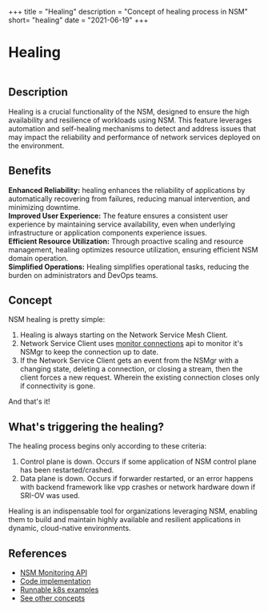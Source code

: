 +++
title = "Healing"
description = "Concept of healing process in NSM"
short= "healing"
date = "2021-06-19"
+++

# Healing

<div class="mxgraph" style="max-width:100%;border:1px solid transparent;" data-mxgraph="{&quot;highlight&quot;:&quot;#0000ff&quot;,&quot;nav&quot;:true,&quot;resize&quot;:true,&quot;page&quot;:0,&quot;toolbar&quot;:&quot;pages zoom layers tags lightbox&quot;,&quot;edit&quot;:&quot;_blank&quot;,&quot;xml&quot;:&quot;&lt;mxfile host=\&quot;app.diagrams.net\&quot; modified=\&quot;2023-09-11T20:46:54.995Z\&quot; agent=\&quot;Mozilla/5.0 (X11; Linux x86_64) AppleWebKit/537.36 (KHTML, like Gecko) Chrome/115.0.0.0 Safari/537.36\&quot; etag=\&quot;tyijm5trw9P4WcG1mQ-V\&quot; version=\&quot;21.7.4\&quot; pages=\&quot;3\&quot;&gt;\n  &lt;diagram name=\&quot;Basic NSM connection\&quot; id=\&quot;Hw3BWCYWfQ9POoBaBKqi\&quot;&gt;\n    &lt;mxGraphModel dx=\&quot;2358\&quot; dy=\&quot;1311\&quot; grid=\&quot;1\&quot; gridSize=\&quot;10\&quot; guides=\&quot;1\&quot; tooltips=\&quot;1\&quot; connect=\&quot;1\&quot; arrows=\&quot;1\&quot; fold=\&quot;1\&quot; page=\&quot;1\&quot; pageScale=\&quot;1\&quot; pageWidth=\&quot;850\&quot; pageHeight=\&quot;1100\&quot; math=\&quot;0\&quot; shadow=\&quot;0\&quot;&gt;\n      &lt;root&gt;\n        &lt;UserObject label=\&quot;\&quot; animation=\&quot;show 9kpMYaDJPGML5vcq7PKG-3 fade&amp;#xa;wait 1000&amp;#xa;&amp;#xa;hide 9kpMYaDJPGML5vcq7PKG-3&amp;#xa;wait 1000&amp;#xa;&amp;#xa;show 9kpMYaDJPGML5vcq7PKG-3 fade&amp;#xa;wait 1000&amp;#xa;&amp;#xa;hide 9kpMYaDJPGML5vcq7PKG-3&amp;#xa;wait 1000&amp;#xa;&amp;#xa;show 9kpMYaDJPGML5vcq7PKG-3 fade&amp;#xa;wait 1000\&quot; id=\&quot;0\&quot;&gt;\n          &lt;mxCell /&gt;\n        &lt;/UserObject&gt;\n        &lt;mxCell id=\&quot;1\&quot; parent=\&quot;0\&quot; /&gt;\n        &lt;mxCell id=\&quot;omH3HDC0cTvjw3kSEv1N-3\&quot; value=\&quot;NSC\&quot; style=\&quot;ellipse;whiteSpace=wrap;html=1;aspect=fixed;fillColor=#007FFF;strokeColor=#6c8ebf;\&quot; parent=\&quot;1\&quot; vertex=\&quot;1\&quot;&gt;\n          &lt;mxGeometry x=\&quot;40\&quot; y=\&quot;152.5\&quot; width=\&quot;70\&quot; height=\&quot;70\&quot; as=\&quot;geometry\&quot; /&gt;\n        &lt;/mxCell&gt;\n        &lt;mxCell id=\&quot;omH3HDC0cTvjw3kSEv1N-9\&quot; value=\&quot;Network Service\&quot; style=\&quot;ellipse;shape=cloud;whiteSpace=wrap;html=1;\&quot; parent=\&quot;1\&quot; vertex=\&quot;1\&quot;&gt;\n          &lt;mxGeometry x=\&quot;370\&quot; y=\&quot;127.5\&quot; width=\&quot;170\&quot; height=\&quot;120\&quot; as=\&quot;geometry\&quot; /&gt;\n        &lt;/mxCell&gt;\n        &lt;mxCell id=\&quot;omH3HDC0cTvjw3kSEv1N-10\&quot; value=\&quot;NSM\&quot; style=\&quot;rounded=1;whiteSpace=wrap;html=1;fillColor=#dae8fc;strokeColor=#6c8ebf;\&quot; parent=\&quot;1\&quot; vertex=\&quot;1\&quot;&gt;\n          &lt;mxGeometry x=\&quot;210\&quot; y=\&quot;20\&quot; width=\&quot;120\&quot; height=\&quot;60\&quot; as=\&quot;geometry\&quot; /&gt;\n        &lt;/mxCell&gt;\n        &lt;mxCell id=\&quot;omH3HDC0cTvjw3kSEv1N-11\&quot; value=\&quot;\&quot; style=\&quot;shape=flexArrow;endArrow=classic;html=1;rounded=0;exitX=1;exitY=0;exitDx=0;exitDy=0;entryX=0;entryY=0.5;entryDx=0;entryDy=0;flowAnimation=1;\&quot; parent=\&quot;1\&quot; source=\&quot;omH3HDC0cTvjw3kSEv1N-3\&quot; target=\&quot;omH3HDC0cTvjw3kSEv1N-10\&quot; edge=\&quot;1\&quot;&gt;\n          &lt;mxGeometry width=\&quot;50\&quot; height=\&quot;50\&quot; relative=\&quot;1\&quot; as=\&quot;geometry\&quot;&gt;\n            &lt;mxPoint x=\&quot;139.99999999999997\&quot; y=\&quot;103.89999999999998\&quot; as=\&quot;sourcePoint\&quot; /&gt;\n            &lt;mxPoint x=\&quot;237.4\&quot; y=\&quot;100\&quot; as=\&quot;targetPoint\&quot; /&gt;\n          &lt;/mxGeometry&gt;\n        &lt;/mxCell&gt;\n        &lt;mxCell id=\&quot;omH3HDC0cTvjw3kSEv1N-13\&quot; value=\&quot;\&quot; style=\&quot;shape=flexArrow;endArrow=classic;html=1;rounded=0;exitX=1.019;exitY=0.511;exitDx=0;exitDy=0;entryX=0.4;entryY=0.1;entryDx=0;entryDy=0;flowAnimation=1;exitPerimeter=0;entryPerimeter=0;\&quot; parent=\&quot;1\&quot; source=\&quot;omH3HDC0cTvjw3kSEv1N-10\&quot; target=\&quot;omH3HDC0cTvjw3kSEv1N-9\&quot; edge=\&quot;1\&quot;&gt;\n          &lt;mxGeometry width=\&quot;50\&quot; height=\&quot;50\&quot; relative=\&quot;1\&quot; as=\&quot;geometry\&quot;&gt;\n            &lt;mxPoint x=\&quot;360\&quot; y=\&quot;92\&quot; as=\&quot;sourcePoint\&quot; /&gt;\n            &lt;mxPoint x=\&quot;457\&quot; y=\&quot;20\&quot; as=\&quot;targetPoint\&quot; /&gt;\n          &lt;/mxGeometry&gt;\n        &lt;/mxCell&gt;\n        &lt;mxCell id=\&quot;omH3HDC0cTvjw3kSEv1N-15\&quot; value=\&quot;\&quot; style=\&quot;shape=cylinder3;whiteSpace=wrap;html=1;boundedLbl=1;backgroundOutline=1;size=15;rotation=90;fillColor=#e1d5e7;strokeColor=#9673a6;opacity=85;\&quot; parent=\&quot;1\&quot; vertex=\&quot;1\&quot;&gt;\n          &lt;mxGeometry x=\&quot;232.5\&quot; y=\&quot;35\&quot; width=\&quot;30\&quot; height=\&quot;310\&quot; as=\&quot;geometry\&quot; /&gt;\n        &lt;/mxCell&gt;\n        &lt;mxCell id=\&quot;omH3HDC0cTvjw3kSEv1N-16\&quot; value=\&quot;\&quot; style=\&quot;endArrow=none;dashed=1;html=1;dashPattern=1 3;strokeWidth=2;rounded=0;exitX=0.5;exitY=1;exitDx=0;exitDy=0;exitPerimeter=0;entryX=0.56;entryY=0.094;entryDx=0;entryDy=0;entryPerimeter=0;strokeColor=#FFFFFF;flowAnimation=1;\&quot; parent=\&quot;1\&quot; source=\&quot;omH3HDC0cTvjw3kSEv1N-15\&quot; target=\&quot;omH3HDC0cTvjw3kSEv1N-15\&quot; edge=\&quot;1\&quot;&gt;\n          &lt;mxGeometry width=\&quot;50\&quot; height=\&quot;50\&quot; relative=\&quot;1\&quot; as=\&quot;geometry\&quot;&gt;\n            &lt;mxPoint x=\&quot;200\&quot; y=\&quot;270\&quot; as=\&quot;sourcePoint\&quot; /&gt;\n            &lt;mxPoint x=\&quot;250\&quot; y=\&quot;220\&quot; as=\&quot;targetPoint\&quot; /&gt;\n          &lt;/mxGeometry&gt;\n        &lt;/mxCell&gt;\n        &lt;mxCell id=\&quot;omH3HDC0cTvjw3kSEv1N-17\&quot; value=\&quot;vWire\&quot; style=\&quot;text;html=1;align=center;verticalAlign=middle;resizable=0;points=[];autosize=1;strokeColor=none;fillColor=none;\&quot; parent=\&quot;1\&quot; vertex=\&quot;1\&quot;&gt;\n          &lt;mxGeometry x=\&quot;232.5\&quot; y=\&quot;140\&quot; width=\&quot;50\&quot; height=\&quot;30\&quot; as=\&quot;geometry\&quot; /&gt;\n        &lt;/mxCell&gt;\n        &lt;mxCell id=\&quot;omH3HDC0cTvjw3kSEv1N-23\&quot; value=\&quot;MonitorConnections()\&quot; style=\&quot;text;html=1;strokeColor=none;fillColor=none;align=center;verticalAlign=middle;whiteSpace=wrap;rounded=0;rotation=0;\&quot; parent=\&quot;1\&quot; vertex=\&quot;1\&quot;&gt;\n          &lt;mxGeometry x=\&quot;70\&quot; y=\&quot;60\&quot; width=\&quot;60\&quot; height=\&quot;30\&quot; as=\&quot;geometry\&quot; /&gt;\n        &lt;/mxCell&gt;\n        &lt;mxCell id=\&quot;omH3HDC0cTvjw3kSEv1N-24\&quot; value=\&quot;MonitorConnections()\&quot; style=\&quot;text;html=1;strokeColor=none;fillColor=none;align=center;verticalAlign=middle;whiteSpace=wrap;rounded=0;rotation=0;\&quot; parent=\&quot;1\&quot; vertex=\&quot;1\&quot;&gt;\n          &lt;mxGeometry x=\&quot;425\&quot; y=\&quot;60\&quot; width=\&quot;60\&quot; height=\&quot;30\&quot; as=\&quot;geometry\&quot; /&gt;\n        &lt;/mxCell&gt;\n        &lt;mxCell id=\&quot;hXiCzstOjBck-mbvdz4y-1\&quot; value=\&quot;NSC monitors events from NSM&amp;amp;nbsp;&amp;amp;nbsp;\&quot; style=\&quot;text;html=1;strokeColor=none;fillColor=none;align=center;verticalAlign=middle;whiteSpace=wrap;rounded=0;fontStyle=2\&quot; parent=\&quot;1\&quot; vertex=\&quot;1\&quot;&gt;\n          &lt;mxGeometry x=\&quot;157.5\&quot; y=\&quot;230\&quot; width=\&quot;200\&quot; height=\&quot;30\&quot; as=\&quot;geometry\&quot; /&gt;\n        &lt;/mxCell&gt;\n      &lt;/root&gt;\n    &lt;/mxGraphModel&gt;\n  &lt;/diagram&gt;\n  &lt;diagram name=\&quot;Controlplane is donw\&quot; id=\&quot;fCFuQAEkd7ZuGsZLUe5C\&quot;&gt;\n    &lt;mxGraphModel dx=\&quot;1123\&quot; dy=\&quot;1724\&quot; grid=\&quot;1\&quot; gridSize=\&quot;10\&quot; guides=\&quot;1\&quot; tooltips=\&quot;1\&quot; connect=\&quot;1\&quot; arrows=\&quot;1\&quot; fold=\&quot;1\&quot; page=\&quot;1\&quot; pageScale=\&quot;1\&quot; pageWidth=\&quot;850\&quot; pageHeight=\&quot;1100\&quot; math=\&quot;0\&quot; shadow=\&quot;0\&quot;&gt;\n      &lt;root&gt;\n        &lt;UserObject label=\&quot;\&quot; animation=\&quot;show 9kpMYaDJPGML5vcq7PKG-3 fade&amp;#xa;wait 1000&amp;#xa;&amp;#xa;hide 9kpMYaDJPGML5vcq7PKG-3&amp;#xa;wait 1000&amp;#xa;&amp;#xa;show 9kpMYaDJPGML5vcq7PKG-3 fade&amp;#xa;wait 1000&amp;#xa;&amp;#xa;hide 9kpMYaDJPGML5vcq7PKG-3&amp;#xa;wait 1000&amp;#xa;&amp;#xa;show 9kpMYaDJPGML5vcq7PKG-3 fade&amp;#xa;wait 1000\&quot; id=\&quot;AYK4R7hhKtBka3B4-u9C-0\&quot;&gt;\n          &lt;mxCell /&gt;\n        &lt;/UserObject&gt;\n        &lt;mxCell id=\&quot;AYK4R7hhKtBka3B4-u9C-1\&quot; parent=\&quot;AYK4R7hhKtBka3B4-u9C-0\&quot; /&gt;\n        &lt;mxCell id=\&quot;AYK4R7hhKtBka3B4-u9C-2\&quot; value=\&quot;NSC\&quot; style=\&quot;ellipse;whiteSpace=wrap;html=1;aspect=fixed;fillColor=#007FFF;strokeColor=#6c8ebf;\&quot; parent=\&quot;AYK4R7hhKtBka3B4-u9C-1\&quot; vertex=\&quot;1\&quot;&gt;\n          &lt;mxGeometry x=\&quot;40\&quot; y=\&quot;152.5\&quot; width=\&quot;70\&quot; height=\&quot;70\&quot; as=\&quot;geometry\&quot; /&gt;\n        &lt;/mxCell&gt;\n        &lt;mxCell id=\&quot;AYK4R7hhKtBka3B4-u9C-3\&quot; value=\&quot;Network Service\&quot; style=\&quot;ellipse;shape=cloud;whiteSpace=wrap;html=1;\&quot; parent=\&quot;AYK4R7hhKtBka3B4-u9C-1\&quot; vertex=\&quot;1\&quot;&gt;\n          &lt;mxGeometry x=\&quot;370\&quot; y=\&quot;127.5\&quot; width=\&quot;170\&quot; height=\&quot;120\&quot; as=\&quot;geometry\&quot; /&gt;\n        &lt;/mxCell&gt;\n        &lt;mxCell id=\&quot;AYK4R7hhKtBka3B4-u9C-4\&quot; value=\&quot;NSM\&quot; style=\&quot;rounded=1;whiteSpace=wrap;html=1;fillColor=#dae8fc;strokeColor=#6c8ebf;\&quot; parent=\&quot;AYK4R7hhKtBka3B4-u9C-1\&quot; vertex=\&quot;1\&quot;&gt;\n          &lt;mxGeometry x=\&quot;210\&quot; y=\&quot;20\&quot; width=\&quot;120\&quot; height=\&quot;60\&quot; as=\&quot;geometry\&quot; /&gt;\n        &lt;/mxCell&gt;\n        &lt;mxCell id=\&quot;AYK4R7hhKtBka3B4-u9C-7\&quot; value=\&quot;\&quot; style=\&quot;shape=cylinder3;whiteSpace=wrap;html=1;boundedLbl=1;backgroundOutline=1;size=15;rotation=90;fillColor=#e1d5e7;strokeColor=#9673a6;opacity=85;\&quot; parent=\&quot;AYK4R7hhKtBka3B4-u9C-1\&quot; vertex=\&quot;1\&quot;&gt;\n          &lt;mxGeometry x=\&quot;232.5\&quot; y=\&quot;35\&quot; width=\&quot;30\&quot; height=\&quot;310\&quot; as=\&quot;geometry\&quot; /&gt;\n        &lt;/mxCell&gt;\n        &lt;mxCell id=\&quot;AYK4R7hhKtBka3B4-u9C-8\&quot; value=\&quot;\&quot; style=\&quot;endArrow=none;dashed=1;html=1;dashPattern=1 2;strokeWidth=2;rounded=0;exitX=0.5;exitY=1;exitDx=0;exitDy=0;exitPerimeter=0;entryX=0.56;entryY=0.094;entryDx=0;entryDy=0;entryPerimeter=0;strokeColor=#FFFFFF;flowAnimation=1;\&quot; parent=\&quot;AYK4R7hhKtBka3B4-u9C-1\&quot; source=\&quot;AYK4R7hhKtBka3B4-u9C-7\&quot; target=\&quot;AYK4R7hhKtBka3B4-u9C-7\&quot; edge=\&quot;1\&quot;&gt;\n          &lt;mxGeometry width=\&quot;50\&quot; height=\&quot;50\&quot; relative=\&quot;1\&quot; as=\&quot;geometry\&quot;&gt;\n            &lt;mxPoint x=\&quot;200\&quot; y=\&quot;270\&quot; as=\&quot;sourcePoint\&quot; /&gt;\n            &lt;mxPoint x=\&quot;250\&quot; y=\&quot;220\&quot; as=\&quot;targetPoint\&quot; /&gt;\n          &lt;/mxGeometry&gt;\n        &lt;/mxCell&gt;\n        &lt;mxCell id=\&quot;AYK4R7hhKtBka3B4-u9C-9\&quot; value=\&quot;vWire\&quot; style=\&quot;text;html=1;align=center;verticalAlign=middle;resizable=0;points=[];autosize=1;strokeColor=none;fillColor=none;\&quot; parent=\&quot;AYK4R7hhKtBka3B4-u9C-1\&quot; vertex=\&quot;1\&quot;&gt;\n          &lt;mxGeometry x=\&quot;232.5\&quot; y=\&quot;140\&quot; width=\&quot;50\&quot; height=\&quot;30\&quot; as=\&quot;geometry\&quot; /&gt;\n        &lt;/mxCell&gt;\n        &lt;mxCell id=\&quot;AYK4R7hhKtBka3B4-u9C-10\&quot; value=\&quot;Request the same endpoint when NSM recovers\&quot; style=\&quot;text;html=1;strokeColor=none;fillColor=none;align=center;verticalAlign=middle;whiteSpace=wrap;rounded=0;rotation=0;\&quot; parent=\&quot;AYK4R7hhKtBka3B4-u9C-1\&quot; vertex=\&quot;1\&quot;&gt;\n          &lt;mxGeometry x=\&quot;20\&quot; y=\&quot;60\&quot; width=\&quot;150\&quot; height=\&quot;30\&quot; as=\&quot;geometry\&quot; /&gt;\n        &lt;/mxCell&gt;\n        &lt;mxCell id=\&quot;ig2cIF4Lasqp-jgczEgA-1\&quot; value=\&quot;\&quot; style=\&quot;endArrow=classic;html=1;rounded=0;exitX=0.67;exitY=0.033;exitDx=0;exitDy=0;exitPerimeter=0;entryX=0;entryY=0.5;entryDx=0;entryDy=0;dashed=1;flowAnimation=1;\&quot; parent=\&quot;AYK4R7hhKtBka3B4-u9C-1\&quot; source=\&quot;AYK4R7hhKtBka3B4-u9C-2\&quot; target=\&quot;AYK4R7hhKtBka3B4-u9C-4\&quot; edge=\&quot;1\&quot;&gt;\n          &lt;mxGeometry width=\&quot;50\&quot; height=\&quot;50\&quot; relative=\&quot;1\&quot; as=\&quot;geometry\&quot;&gt;\n            &lt;mxPoint x=\&quot;150\&quot; y=\&quot;170\&quot; as=\&quot;sourcePoint\&quot; /&gt;\n            &lt;mxPoint x=\&quot;200\&quot; y=\&quot;120\&quot; as=\&quot;targetPoint\&quot; /&gt;\n          &lt;/mxGeometry&gt;\n        &lt;/mxCell&gt;\n        &lt;mxCell id=\&quot;Mlakmdvckh77MQSdeGI7-0\&quot; value=\&quot;if there is any problem with the control plane, NSC tries to save the existing working connection without changing NSE\&quot; style=\&quot;text;html=1;strokeColor=none;fillColor=none;align=center;verticalAlign=middle;whiteSpace=wrap;rounded=0;fontStyle=2\&quot; parent=\&quot;AYK4R7hhKtBka3B4-u9C-1\&quot; vertex=\&quot;1\&quot;&gt;\n          &lt;mxGeometry x=\&quot;61.25\&quot; y=\&quot;247.5\&quot; width=\&quot;392.5\&quot; height=\&quot;30\&quot; as=\&quot;geometry\&quot; /&gt;\n        &lt;/mxCell&gt;\n        &lt;mxCell id=\&quot;3x2izgeInzpGHNVWlJsG-0\&quot; value=\&quot;🤯️\&quot; style=\&quot;text;whiteSpace=wrap;fontSize=40;\&quot; vertex=\&quot;1\&quot; parent=\&quot;AYK4R7hhKtBka3B4-u9C-1\&quot;&gt;\n          &lt;mxGeometry x=\&quot;241.25\&quot; y=\&quot;-10\&quot; width=\&quot;57.5\&quot; height=\&quot;60\&quot; as=\&quot;geometry\&quot; /&gt;\n        &lt;/mxCell&gt;\n      &lt;/root&gt;\n    &lt;/mxGraphModel&gt;\n  &lt;/diagram&gt;\n  &lt;diagram name=\&quot;Dataplane is donw\&quot; id=\&quot;ajp2sjOqkXyrNskzNl52\&quot;&gt;\n    &lt;mxGraphModel dx=\&quot;943\&quot; dy=\&quot;524\&quot; grid=\&quot;1\&quot; gridSize=\&quot;10\&quot; guides=\&quot;1\&quot; tooltips=\&quot;1\&quot; connect=\&quot;1\&quot; arrows=\&quot;1\&quot; fold=\&quot;1\&quot; page=\&quot;1\&quot; pageScale=\&quot;1\&quot; pageWidth=\&quot;850\&quot; pageHeight=\&quot;1100\&quot; math=\&quot;0\&quot; shadow=\&quot;0\&quot;&gt;\n      &lt;root&gt;\n        &lt;UserObject label=\&quot;\&quot; animation=\&quot;show 9kpMYaDJPGML5vcq7PKG-3 fade&amp;#xa;wait 1000&amp;#xa;&amp;#xa;hide 9kpMYaDJPGML5vcq7PKG-3&amp;#xa;wait 1000&amp;#xa;&amp;#xa;show 9kpMYaDJPGML5vcq7PKG-3 fade&amp;#xa;wait 1000&amp;#xa;&amp;#xa;hide 9kpMYaDJPGML5vcq7PKG-3&amp;#xa;wait 1000&amp;#xa;&amp;#xa;show 9kpMYaDJPGML5vcq7PKG-3 fade&amp;#xa;wait 1000\&quot; id=\&quot;RjpcAYOmda8Mia4iLe12-0\&quot;&gt;\n          &lt;mxCell /&gt;\n        &lt;/UserObject&gt;\n        &lt;mxCell id=\&quot;RjpcAYOmda8Mia4iLe12-1\&quot; parent=\&quot;RjpcAYOmda8Mia4iLe12-0\&quot; /&gt;\n        &lt;mxCell id=\&quot;RjpcAYOmda8Mia4iLe12-2\&quot; value=\&quot;NSC\&quot; style=\&quot;ellipse;whiteSpace=wrap;html=1;aspect=fixed;fillColor=#007FFF;strokeColor=#6c8ebf;\&quot; parent=\&quot;RjpcAYOmda8Mia4iLe12-1\&quot; vertex=\&quot;1\&quot;&gt;\n          &lt;mxGeometry x=\&quot;40\&quot; y=\&quot;152.5\&quot; width=\&quot;70\&quot; height=\&quot;70\&quot; as=\&quot;geometry\&quot; /&gt;\n        &lt;/mxCell&gt;\n        &lt;mxCell id=\&quot;RjpcAYOmda8Mia4iLe12-3\&quot; value=\&quot;Network Service\&quot; style=\&quot;ellipse;shape=cloud;whiteSpace=wrap;html=1;\&quot; parent=\&quot;RjpcAYOmda8Mia4iLe12-1\&quot; vertex=\&quot;1\&quot;&gt;\n          &lt;mxGeometry x=\&quot;370\&quot; y=\&quot;127.5\&quot; width=\&quot;170\&quot; height=\&quot;120\&quot; as=\&quot;geometry\&quot; /&gt;\n        &lt;/mxCell&gt;\n        &lt;mxCell id=\&quot;RjpcAYOmda8Mia4iLe12-4\&quot; value=\&quot;NSM\&quot; style=\&quot;rounded=1;whiteSpace=wrap;html=1;fillColor=#dae8fc;strokeColor=#6c8ebf;\&quot; parent=\&quot;RjpcAYOmda8Mia4iLe12-1\&quot; vertex=\&quot;1\&quot;&gt;\n          &lt;mxGeometry x=\&quot;210\&quot; y=\&quot;20\&quot; width=\&quot;120\&quot; height=\&quot;60\&quot; as=\&quot;geometry\&quot; /&gt;\n        &lt;/mxCell&gt;\n        &lt;mxCell id=\&quot;RjpcAYOmda8Mia4iLe12-5\&quot; value=\&quot;\&quot; style=\&quot;shape=cylinder3;whiteSpace=wrap;html=1;boundedLbl=1;backgroundOutline=1;size=15;rotation=90;fillColor=#e1d5e7;strokeColor=#9673a6;opacity=85;\&quot; parent=\&quot;RjpcAYOmda8Mia4iLe12-1\&quot; vertex=\&quot;1\&quot;&gt;\n          &lt;mxGeometry x=\&quot;232.5\&quot; y=\&quot;35\&quot; width=\&quot;30\&quot; height=\&quot;310\&quot; as=\&quot;geometry\&quot; /&gt;\n        &lt;/mxCell&gt;\n        &lt;mxCell id=\&quot;RjpcAYOmda8Mia4iLe12-7\&quot; value=\&quot;vWire\&quot; style=\&quot;text;html=1;align=center;verticalAlign=middle;resizable=0;points=[];autosize=1;strokeColor=none;fillColor=none;\&quot; parent=\&quot;RjpcAYOmda8Mia4iLe12-1\&quot; vertex=\&quot;1\&quot;&gt;\n          &lt;mxGeometry x=\&quot;232.5\&quot; y=\&quot;140\&quot; width=\&quot;50\&quot; height=\&quot;30\&quot; as=\&quot;geometry\&quot; /&gt;\n        &lt;/mxCell&gt;\n        &lt;mxCell id=\&quot;RjpcAYOmda8Mia4iLe12-8\&quot; value=\&quot;Request a new endpoint\&quot; style=\&quot;text;html=1;strokeColor=none;fillColor=none;align=center;verticalAlign=middle;whiteSpace=wrap;rounded=0;rotation=0;\&quot; parent=\&quot;RjpcAYOmda8Mia4iLe12-1\&quot; vertex=\&quot;1\&quot;&gt;\n          &lt;mxGeometry x=\&quot;9.999999999999993\&quot; y=\&quot;60\&quot; width=\&quot;170\&quot; height=\&quot;30\&quot; as=\&quot;geometry\&quot; /&gt;\n        &lt;/mxCell&gt;\n        &lt;mxCell id=\&quot;RjpcAYOmda8Mia4iLe12-9\&quot; value=\&quot;🤯️\&quot; style=\&quot;text;whiteSpace=wrap;fontSize=40;\&quot; parent=\&quot;RjpcAYOmda8Mia4iLe12-1\&quot; vertex=\&quot;1\&quot;&gt;\n          &lt;mxGeometry x=\&quot;232.5\&quot; y=\&quot;160\&quot; width=\&quot;30\&quot; height=\&quot;30\&quot; as=\&quot;geometry\&quot; /&gt;\n        &lt;/mxCell&gt;\n        &lt;mxCell id=\&quot;RjpcAYOmda8Mia4iLe12-10\&quot; value=\&quot;\&quot; style=\&quot;endArrow=classic;html=1;rounded=0;exitX=0.67;exitY=0.033;exitDx=0;exitDy=0;exitPerimeter=0;entryX=0;entryY=0.5;entryDx=0;entryDy=0;dashed=1;flowAnimation=1;\&quot; parent=\&quot;RjpcAYOmda8Mia4iLe12-1\&quot; source=\&quot;RjpcAYOmda8Mia4iLe12-2\&quot; target=\&quot;RjpcAYOmda8Mia4iLe12-4\&quot; edge=\&quot;1\&quot;&gt;\n          &lt;mxGeometry width=\&quot;50\&quot; height=\&quot;50\&quot; relative=\&quot;1\&quot; as=\&quot;geometry\&quot;&gt;\n            &lt;mxPoint x=\&quot;150\&quot; y=\&quot;170\&quot; as=\&quot;sourcePoint\&quot; /&gt;\n            &lt;mxPoint x=\&quot;200\&quot; y=\&quot;120\&quot; as=\&quot;targetPoint\&quot; /&gt;\n          &lt;/mxGeometry&gt;\n        &lt;/mxCell&gt;\n        &lt;mxCell id=\&quot;K5WsPid-idVXgfpLEVgI-0\&quot; value=\&quot;if NSC detects that vWire is not working &amp;lt;br&amp;gt;then NSC requests a new endpoint\&quot; style=\&quot;text;html=1;strokeColor=none;fillColor=none;align=center;verticalAlign=middle;whiteSpace=wrap;rounded=0;fontStyle=2\&quot; parent=\&quot;RjpcAYOmda8Mia4iLe12-1\&quot; vertex=\&quot;1\&quot;&gt;\n          &lt;mxGeometry x=\&quot;133.75\&quot; y=\&quot;222.5\&quot; width=\&quot;247.5\&quot; height=\&quot;30\&quot; as=\&quot;geometry\&quot; /&gt;\n        &lt;/mxCell&gt;\n      &lt;/root&gt;\n    &lt;/mxGraphModel&gt;\n  &lt;/diagram&gt;\n&lt;/mxfile&gt;\n&quot;}"></div>
<script type="text/javascript" src="https://viewer.diagrams.net/js/viewer-static.min.js"></script>

## Description

 Healing is a crucial functionality of the NSM, designed to ensure the high availability and resilience of workloads using NSM. This feature leverages automation and self-healing mechanisms to detect and address issues that may impact the reliability and performance of network services deployed on the environment.

## Benefits

**Enhanced Reliability:** healing enhances the reliability of applications by automatically recovering from failures, reducing manual intervention, and minimizing downtime. \
**Improved User Experience:** The feature ensures a consistent user experience by maintaining service availability, even when underlying infrastructure or application components experience issues. \
**Efficient Resource Utilization:** Through proactive scaling and resource management, healing optimizes resource utilization, ensuring efficient NSM domain operation. \
**Simplified Operations:** Healing simplifies operational tasks, reducing the burden on administrators and DevOps teams.

## Concept

NSM healing  is pretty simple:

1. Healing is always starting on the Network Service Mesh Client.
2. Network Service Client uses [monitor connections](https://github.com/networkservicemesh/api/blob/release/v1.10.0/pkg/api/networkservice/connection.proto#L79-L81) api to monitor it's NSMgr to keep the connection up to date.
3. If the Network Service Client gets an event from the NSMgr with a changing state, deleting a connection, or closing a stream, then the client forces a new request. Wherein the existing connection closes only if connectivity is gone.

And that's it!


## What's triggering the healing?

The healing process begins only according to these criteria:

1. Control plane is down. Occurs if some application of NSM control plane has been restarted/crashed.
2. Data plane is down. Occurs if forwarder restarted, or an error happens with backend framework like vpp crashes or network hardware down if SRI-OV was used.

Healing is an indispensable tool for organizations leveraging NSM, enabling them to build and maintain highly available and resilient applications in dynamic, cloud-native environments.

## References

- [NSM Monitoring API](../../specification/monitoring)
- [Code implementation](https://github.com/networkservicemesh/sdk/tree/release/v1.10.0/pkg/networkservice/common/heal)
- [Runnable k8s examples](https://github.com/networkservicemesh/deployments-k8s/tree/release/v1.10.0/examples/heal)
- [See other concepts](../)
